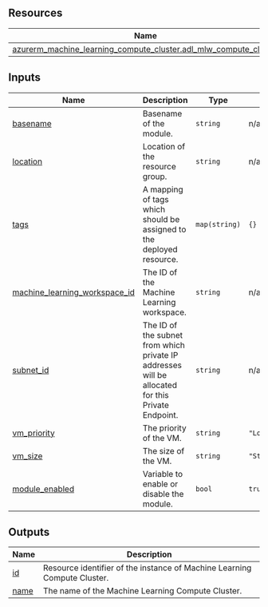 <!-- BEGIN_TF_DOCS -->
## Resources

| Name | Type |
|------|------|
| [azurerm_machine_learning_compute_cluster.adl_mlw_compute_cluster](https://registry.terraform.io/providers/hashicorp/azurerm/latest/docs/resources/machine_learning_compute_cluster) | resource |

## Inputs

| Name | Description | Type | Default | Required |
|------|-------------|------|---------|:--------:|
| <a name="input_basename"></a> [basename](#input\_basename) | Basename of the module. | `string` | n/a | yes |
| <a name="input_location"></a> [location](#input\_location) | Location of the resource group. | `string` | n/a | yes |
| <a name="input_tags"></a> [tags](#input\_tags) | A mapping of tags which should be assigned to the deployed resource. | `map(string)` | `{}` | no |
| <a name="input_machine_learning_workspace_id"></a> [machine\_learning\_workspace\_id](#input\_machine\_learning\_workspace\_id) | The ID of the Machine Learning workspace. | `string` | n/a | yes |
| <a name="input_subnet_id"></a> [subnet\_id](#input\_subnet\_id) | The ID of the subnet from which private IP addresses will be allocated for this Private Endpoint. | `string` | n/a | yes |
| <a name="input_vm_priority"></a> [vm\_priority](#input\_vm\_priority) | The priority of the VM. | `string` | `"LowPriority"` | no |
| <a name="input_vm_size"></a> [vm\_size](#input\_vm\_size) | The size of the VM. | `string` | `"Standard_DS2_v2"` | no |
| <a name="input_module_enabled"></a> [module\_enabled](#input\_module\_enabled) | Variable to enable or disable the module. | `bool` | `true` | no |

## Outputs

| Name | Description |
|------|-------------|
| <a name="output_id"></a> [id](#output\_id) | Resource identifier of the instance of Machine Learning Compute Cluster. |
| <a name="output_name"></a> [name](#output\_name) | The name of the Machine Learning Compute Cluster. |
<!-- END_TF_DOCS -->